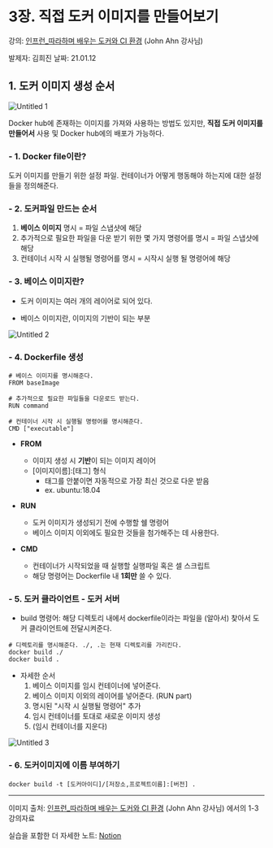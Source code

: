 # 3장. 직접 도커 이미지를 만들어보기

강의: [인프런_따라하며 배우는 도커와 CI 환경](https://www.inflearn.com/course/%EB%94%B0%EB%9D%BC%ED%95%98%EB%A9%B0-%EB%B0%B0%EC%9A%B0%EB%8A%94-%EB%8F%84%EC%BB%A4-ci/) (John Ahn 강사님) 

발제자: 김희진
날짜: 21.01.12



## 1. 도커 이미지 생성 순서

![Untitled 1](https://user-images.githubusercontent.com/69383392/104309550-aff9f400-5515-11eb-82e5-d072e43a21f9.png)

Docker hub에 존재하는 이미지를 가져와 사용하는 방법도 있지만, **직접 도커 이미지를 만들어서** 사용 및 Docker hub에의 배포가 가능하다. 



### - 1. Docker file이란?

도커 이미지를 만들기 위한 설정 파일. 컨테이너가 어떻게 행동해야 하는지에 대한 설정들을 정의해준다. 



### - 2. 도커파일 만드는 순서

1. **베이스 이미지** 명시 = 파일 스냅샷에 해당
2. 추가적으로 필요한 파일을 다운 받기 위한 몇 가지 명령어를 명시 = 파일 스냅샷에 해당
3. 컨테이너 시작 시 실행될 명령어를 명시 = 시작시 실행 될 명령어에 해당



### - 3. 베이스 이미지란?

- 도커 이미지는 여러 개의 레이어로 되어 있다.

- 베이스 이미지란, 이미지의 기반이 되는 부분

![Untitled 2](https://user-images.githubusercontent.com/69383392/104309573-b9835c00-5515-11eb-91cc-b1270338cf58.png)



### - 4. Dockerfile 생성

```docker
# 베이스 이미지를 명시해준다.
FROM baseImage

# 추가적으로 필요한 파일들을 다운로드 받는다.
RUN command

# 컨테이너 시작 시 실행될 명령어를 명시해준다.
CMD ["executable"]
```

- **FROM**

  - 이미지 생성 시 **기반**이 되는 이미지 레이어
  - [이미지이름]:[태그] 형식
    - 태그를 안붙이면 자동적으로 가장 최신 것으로 다운 받음
    - ex. ubuntu:18.04

- **RUN**

  - 도커 이미지가 생성되기 전에 수행할 쉘 명령어
  - 베이스 이미지 이외에도 필요한 것들을 첨가해주는 데 사용한다.

- **CMD**

  - 컨테이너가 시작되었을 때 실행할 실행파일 혹은 셀 스크립트
  - 해당 명령어는 Dockerfile 내 **1회만** 쓸 수 있다.

  

### - 5. 도커 클라이언트 - 도커 서버

- build 명령어: 해당 디렉토리 내에서 dockerfile이라는 파일을 (알아서) 찾아서 도커 클라이언트에 전달시켜준다.

```docker
# 디렉토리를 명시해준다. ./, .는 현재 디렉토리를 가리킨다.
docker build ./
docker build .
```

- 자세한 순서
  1. 베이스 이미지를 임시 컨테이너에 넣어준다.
  2. 베이스 이미지 이외의 레이어를 넣어준다. (RUN part)
  3. 명시된 "시작 시 실행될 명령어" 추가
  4. 임시 컨테이너를 토대로 새로운 이미지 생성
  5. (임시 컨테이너를 지운다)

![Untitled 3](https://user-images.githubusercontent.com/69383392/104309604-c3a55a80-5515-11eb-8b7d-189777e06203.png)



### - 6. 도커이미지에 이름 부여하기

```docker
docker build -t [도커아이디]/[저장소,프로젝트이름]:[버전] .
```





---

이미지 출처: [인프런_따라하며 배우는 도커와 CI 환경](https://www.inflearn.com/course/%EB%94%B0%EB%9D%BC%ED%95%98%EB%A9%B0-%EB%B0%B0%EC%9A%B0%EB%8A%94-%EB%8F%84%EC%BB%A4-ci/) (John Ahn 강사님) 에서의 1-3 강의자료

실습을 포함한 더 자세한 노트: [Notion](https://www.notion.so/gimmizz/159c9031f56d4c638c3caf4c3c86b816)

